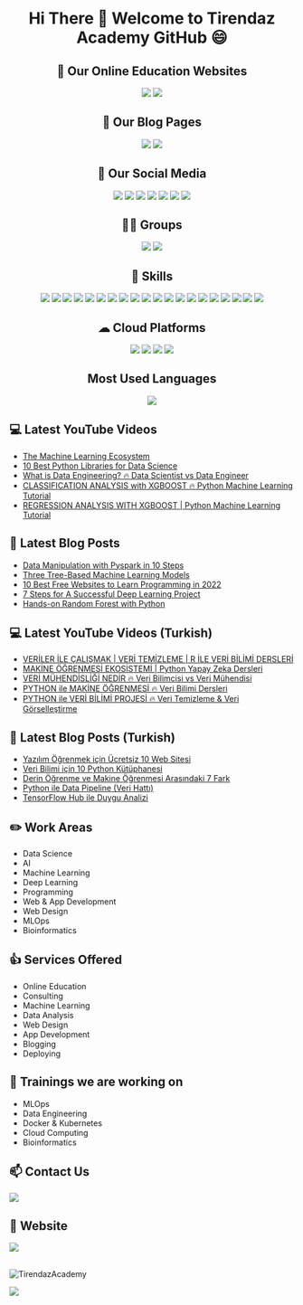 # <p align="center"> Hi There 👋 Welcome to Tirendaz Academy GitHub 😄 </p>


<div align="center">

## 🏬 Our Online Education Websites

[![](https://img.shields.io/badge/YouTube-English-red?style=for-the-badge&logo=youtube&logoColor=white)](https://www.youtube.com/c/TirendazAcademy)
[![](https://img.shields.io/badge/YouTube-Turkish-deeppink?style=for-the-badge&logo=youtube&logoColor=white)](https://www.youtube.com/c/tirendazakademi)
<!--
[![](https://img.shields.io/badge/Udemy-Education-darkgreen?style=for-the-badge)](https://www.udemy.com/user/tirendaz-akademi-2)
-->

## 📕 Our Blog Pages

[![](https://img.shields.io/badge/Medium-English-purple.svg?&style=for-the-badge&logo=medium&logoColor=white)](https://tirendazacademy.medium.com)
[![](https://img.shields.io/badge/Medium-Turkish-darkred.svg?&style=for-the-badge&logo=medium&logoColor=white)](https://tirendazakademi.medium.com)

## 🎉 Our Social Media

[![](https://img.shields.io/badge/LinkedIn-0077B5?style=for-the-badge&logo=linkedin&logoColor=white)](https://www.linkedin.com/in/tirendaz-academy/)
[![](https://img.shields.io/badge/twitter-%231DA1F2.svg?&style=for-the-badge&logo=twitter&logoColor=white)](https://www.twitter.com/TirendazAcademy)
[![](https://img.shields.io/badge/TikTok-000000?style=for-the-badge&logo=tiktok&logoColor=white)](https://www.tiktok.com/TirendazAcademy)
[![](https://img.shields.io/badge/Instagram-E4405F?style=for-the-badge&logo=instagram&logoColor=white)](https://www.instagram.com/TirendazAcademy)
[![](https://img.shields.io/badge/Quora-%23B92B27.svg?&style=for-the-badge&logo=Quora&logoColor=white)](https://www.quora.com/profile/Tirendaz-Academy)
[![](https://img.shields.io/badge/Kaggle-20BEFF?style=for-the-badge&logo=Kaggle&logoColor=white)](https://www.kaggle.com/TirendazAcademy)
[![](https://img.shields.io/badge/GitHub-100000?style=for-the-badge&logo=github&logoColor=white)](https://www.github.com/TirendazAcademy)
 
## 🤜🤛 Groups
 
[![](https://aleen42.github.io/badges/src/stackoverflow.svg)](https://stackoverflow.com/users/18967083/tirendaz-academy)
[![](https://aleen42.github.io/badges/src/reddit.svg)](https://www.reddit.com/user/TirendazAcademy)
 
## 🚀 Skills

[![](https://img.shields.io/badge/Python-3776AB?style=for-the-badge&logo=python&logoColor=white)]()
[![](https://img.shields.io/badge/R-276DC3?style=for-the-badge&logo=r&logoColor=white)]()
[![](https://img.shields.io/badge/C%23-239120?style=for-the-badge&logo=c-sharp&logoColor=white)]()
[![](https://img.shields.io/badge/JavaScript-F7DF1E?style=for-the-badge&logo=javascript&logoColor=black)]()
[![](https://img.shields.io/badge/Java-ED8B00?style=for-the-badge&logo=java&logoColor=white)]()
[![](https://img.shields.io/badge/TensorFlow-FF6F00?style=for-the-badge&logo=tensorflow&logoColor=white)]()
[![](https://img.shields.io/badge/Django-092E20?style=for-the-badge&logo=django&logoColor=white)]()
[![](https://img.shields.io/badge/Flask-000000?style=for-the-badge&logo=flask&logoColor=white)]()
[![](https://img.shields.io/badge/MySQL-00000F?style=for-the-badge&logo=mysql&logoColor=white)]()
[![](https://img.shields.io/badge/SQLite-07405E?style=for-the-badge&logo=sqlite&logoColor=white)]()
[![](https://img.shields.io/badge/MongoDB-4EA94B?style=for-the-badge&logo=mongodb&logoColor=white)]()
[![](https://img.shields.io/badge/Unity-100000?style=for-the-badge&logo=unity&logoColor=white)]()
[![](https://img.shields.io/badge/Colab-F9AB00?style=for-the-badge&logo=googlecolab&color=525252)]()
[![](https://img.shields.io/badge/RStudio-75AADB?style=for-the-badge&logo=RStudio&logoColor=white)]()
[![](https://img.shields.io/badge/GIT-E44C30?style=for-the-badge&logo=git&logoColor=white)]()
[![](https://img.shields.io/badge/GNU%20Bash-4EAA25?style=for-the-badge&logo=GNU%20Bash&logoColor=white)]()
[![](https://img.shields.io/badge/HTML5-E34F26?style=for-the-badge&logo=html5&logoColor=white)]()
[![](https://img.shields.io/badge/CSS-239120?&style=for-the-badge&logo=css3&logoColor=white)]()
[![](https://img.shields.io/badge/Markdown-000000?style=for-the-badge&logo=markdown&logoColor=white)]()
[![](https://img.shields.io/badge/Bootstrap-563D7C?style=for-the-badge&logo=bootstrap&logoColor=white)]()
 
##  ☁ Cloud Platforms
 
[![](https://img.shields.io/badge/Amazon_AWS-232F3E?style=for-the-badge&logo=amazon-aws&logoColor=white)]()
[![](https://img.shields.io/badge/Google_Cloud-4285F4?style=for-the-badge&logo=google-cloud&logoColor=white)]()
[![](https://img.shields.io/badge/Microsoft_Azure-0089D6?style=for-the-badge&logo=microsoft-azure&logoColor=white)]()
[![](https://img.shields.io/badge/Databricks-FF3621?style=for-the-badge&logo=Databricks&logoColor=white)]()

## Most Used Languages 

[![](https://github-readme-stats.vercel.app/api/top-langs/?username=tirendazacademy&theme=blue-green)]()

 
<!--
<br />
![TirendazAcademy's GitHub stats](https://github-readme-stats.vercel.app/api?username=tirendazacademy&count_private=true&show_icons=true&theme=radical)
-->

</div>

## 💻 Latest YouTube Videos

<!-- YOUTUBE:START -->
- [The Machine Learning Ecosystem](https://www.youtube.com/watch?v=g_oTsw0g7Aw)
- [10 Best Python Libraries for Data Science](https://www.youtube.com/watch?v=ZKqIkD_gktg)
- [What is Data Engineering? 🔥 Data Scientist vs Data Engineer](https://www.youtube.com/watch?v=9WQowlu12FI)
- [CLASSIFICATION ANALYSIS with XGBOOST 🔥 Python Machine Learning Tutorial](https://www.youtube.com/watch?v=GlprmqOjyho)
- [REGRESSION ANALYSIS WITH XGBOOST | Python Machine Learning Tutorial](https://www.youtube.com/watch?v=LitBAQAEG0k)
<!-- YOUTUBE:END -->

## 📕 Latest Blog Posts

<!-- BLOG-POST-LIST:START -->
- [Data Manipulation with Pyspark in 10 Steps](https://levelup.gitconnected.com/data-manipulation-with-pyspark-in-10-steps-ac9d4a0f96f9?source=rss-b5cbb779640e------2)
- [Three Tree-Based Machine Learning Models](https://heartbeat.comet.ml/three-tree-based-machine-learning-models-b69504af12d6?source=rss-b5cbb779640e------2)
- [10 Best Free Websites to Learn Programming in 2022](https://medium.com/geekculture/10-best-free-websites-to-learn-programming-in-2022-e636f4642a26?source=rss-b5cbb779640e------2)
- [7 Steps for A Successful Deep Learning Project](https://heartbeat.comet.ml/7-steps-for-a-successful-deep-learning-project-1d041b7e35d3?source=rss-b5cbb779640e------2)
- [Hands-on Random Forest with Python](https://pub.towardsai.net/hands-on-random-forest-with-python-58a67cfb8448?source=rss-b5cbb779640e------2)
<!-- BLOG-POST-LIST:END -->

## 💻 Latest YouTube Videos (Turkish)

<!-- YOUTUBETR:START -->
- [VERİLER İLE ÇALIŞMAK | VERİ TEMİZLEME | R İLE VERİ BİLİMİ DERSLERİ](https://www.youtube.com/watch?v=2pTGprlJLHY)
- [MAKİNE ÖĞRENMESİ EKOSİSTEMİ | Python Yapay Zeka Dersleri](https://www.youtube.com/watch?v=lZPP579Vl0U)
- [VERİ MÜHENDİSLİĞİ NEDİR 🔥 Veri Bilimcisi vs Veri Mühendisi](https://www.youtube.com/watch?v=dIEteNC1YXU)
- [PYTHON ile MAKİNE ÖĞRENMESİ 🔥 Veri Bilimi Dersleri](https://www.youtube.com/watch?v=u1xmMoH8hjY)
- [PYTHON ile VERİ BİLİMİ PROJESİ 🔥 Veri Temizleme &amp; Veri Görselleştirme](https://www.youtube.com/watch?v=RlK0dCVCr_s)
<!-- YOUTUBETR:END -->

## 📕 Latest Blog Posts (Turkish)
<!-- BLOG-POST-LIST-TR:START -->
- [Yazılım Öğrenmek için Ücretsiz 10 Web Sitesi](https://tirendazakademi.medium.com/yaz%C4%B1l%C4%B1m-%C3%B6%C4%9Frenmek-i%C3%A7in-%C3%BCcretsiz-10-web-sitesi-e077b940c6db?source=rss-e9566c9f34a3------2)
- [Veri Bilimi için 10 Python Kütüphanesi](https://tirendazakademi.medium.com/veri-bilimi-i%C3%A7in-10-python-k%C3%BCt%C3%BCphanesi-bacf0600d298?source=rss-e9566c9f34a3------2)
- [Derin Öğrenme ve Makine Öğrenmesi Arasındaki 7 Fark](https://tirendazakademi.medium.com/derin-%C3%B6%C4%9Frenme-ve-makine-%C3%B6%C4%9Frenmesi-aras%C4%B1ndaki-7-fark-acb151d5975a?source=rss-e9566c9f34a3------2)
- [Python ile Data Pipeline &lpar;Veri Hattı&rpar;](https://medium.com/devopsturkiye/python-ile-data-pipeline-veri-hatt%C4%B1-d50b851b94a7?source=rss-e9566c9f34a3------2)
- [TensorFlow Hub ile Duygu Analizi](https://tirendazakademi.medium.com/tensorflow-hub-ile-duygu-analizi-6dced48f48a6?source=rss-e9566c9f34a3------2)
<!-- BLOG-POST-LIST-TR:END -->

## ✏️ **Work Areas**

- Data Science
- AI
- Machine Learning
- Deep Learning
- Programming
- Web & App Development
- Web Design 
- MLOps
- Bioinformatics

## 👍 **Services Offered**

- Online Education
- Consulting
- Machine Learning 
- Data Analysis
- Web Design
- App Development
- Blogging
- Deploying

## 🔭 Trainings we are working on

- MLOps
- Data Engineering
- Docker & Kubernetes
- Cloud Computing
- Bioinformatics

## 📫 Contact Us

[![](https://img.shields.io/badge/Gmail-D14836?style=for-the-badge&logo=gmail&logoColor=white)](tirendazcontact@gmail.com)

## 🎯 Website

[![](https://img.shields.io/badge/website-000000?style=for-the-badge&logo=About.me&logoColor=white)](https://tirendazacademy.github.io)

<br />

<img src="https://komarev.com/ghpvc/?username=TirendazAcademy" alt="TirendazAcademy" /> 

[![](https://img.shields.io/github/followers/TirendazAcademy?style=social)](https://www.github.com/TirendazAcademy)  






<!--

**TirendazAcademy/TirendazAcademy** is a ✨ _special_ ✨ repository because its `README.md` (this file) appears on your GitHub profile.

![Tirendaz Academy's GitHub Stats](https://github-readme-stats.vercel.app/api?username=TirendazAcademy&show_icons=true)

Here are some ideas to get you started:

<p align="left"> </p>

- 🔭 I’m currently working on ...
- 🌱 I’m currently learning ...
- 👯 I’m looking to collaborate on ...
- 🤔 I’m looking for help with ...
- 💬 Ask me about ...
- 📫 How to reach me: ...
- 😄 Pronouns: ...
- ⚡ Fun fact: ...

-->
